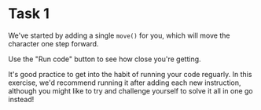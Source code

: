 # Task 1

We've started by adding a single `move()` for you, which will move the character one step forward.

Use the "Run code" button to see how close you're getting.

It's good practice to get into the habit of running your code reguarly.
In this exercise, we'd recommend running it after adding each new instruction, although you might like to try and challenge yourself to solve it all in one go instead!
